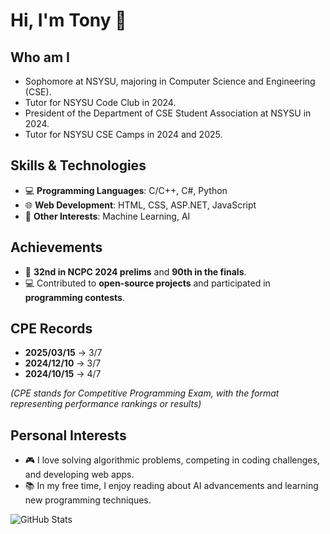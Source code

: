 # Hi, I'm Tony 👋

## Who am I
- Sophomore at NSYSU, majoring in Computer Science and Engineering (CSE).
- Tutor for NSYSU Code Club in 2024.
- President of the Department of CSE Student Association at NSYSU in 2024.
- Tutor for NSYSU CSE Camps in 2024 and 2025.

## Skills & Technologies
- 💻 **Programming Languages**: C/C++, C#, Python
- 🌐 **Web Development**: HTML, CSS, ASP.NET, JavaScript
- 🧠 **Other Interests**: Machine Learning, AI

## Achievements
- 🎯 **32nd in NCPC 2024 prelims** and **90th in the finals**.
- 💻 Contributed to **open-source projects** and participated in **programming contests**.

## CPE Records
- **2025/03/15** -> 3/7
- **2024/12/10** -> 3/7
- **2024/10/15** -> 4/7

*(CPE stands for Competitive Programming Exam, with the format representing performance rankings or results)*

## Personal Interests
- 🎮 I love solving algorithmic problems, competing in coding challenges, and developing web apps.
- 📚 In my free time, I enjoy reading about AI advancements and learning new programming techniques.

![GitHub Stats](https://github-readme-stats.vercel.app/api?username=Mr-Tony-Lee&show_icons=true&hide_title=true&count_private=true&theme=tokyonight)

